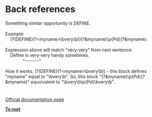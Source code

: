 # Back references




<div class="phpcode"><span class="html">
Something similar opportunity is DEFINE.<br><br>Example:<br>&#xA0; &#xA0; (?(DEFINE)(?&lt;myname&gt;\bvery\b))(?&amp;myname)\p{Pd}(?&amp;myname).<br><br>Expression above will match &quot;very-very&quot; from next sentence:<br>&#xA0; &#xA0; Define is very-very handy sometimes.<br>&#xA0; &#xA0; &#xA0; &#xA0; &#xA0; &#xA0; &#xA0; ^-------^<br><br>How it works. (?(DEFINE)(?&lt;myname&gt;\bvery\b)) - this block defines &quot;myname&quot; equal to &quot;\bvery\b&quot;. So, this block &quot;(?&amp;myname)\p{Pd}(?&amp;myname)&quot; equvivalent to &quot;\bvery\b\p{Pd}\bvery\b&quot;.</span>
</div>
  

#

[Official documentation page](https://www.php.net/manual/en/regexp.reference.back-references.php)

**[To root](/README.md)**